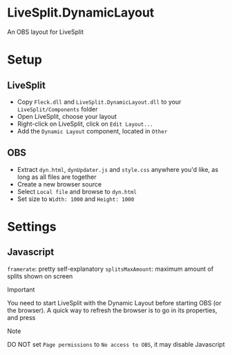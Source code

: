 # LiveSplit.DynamicLayout

An OBS layout for LiveSplit

# Setup
## LiveSplit
- Copy `Fleck.dll` and `LiveSplit.DynamicLayout.dll` to your `LiveSplit/Components` folder
- Open LiveSplit, choose your layout
- Right-click on LiveSplit, click on `Edit Layout...`
- Add the `Dynamic Layout` component, located in `Other`
## OBS
- Extract `dyn.html`, `dynUpdater.js` and `style.css` anywhere you'd like, as long as all files are together 
- Create a new browser source
- Select `Local file` and browse to `dyn.html`
- Set size to `Width: 1000` and `Height: 1000`

# Settings
## Javascript
`framerate`: pretty self-explanatory
`splitsMaxAmount`: maximum amount of splits shown on screen

> [!IMPORTANT]
> You need to start LiveSplit with the Dynamic Layout before starting OBS (or the browser).
> A quick way to refresh the browser is to go in its properties, and press

> [!NOTE]
> DO NOT set `Page permissions` to `No access to OBS`, it may disable Javascript
